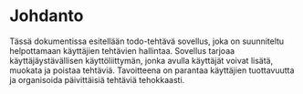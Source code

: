 # Johdanto

Tässä dokumentissa esitellään todo-tehtävä sovellus, joka on suunniteltu helpottamaan käyttäjien tehtävien hallintaa. Sovellus tarjoaa käyttäjäystävällisen käyttöliittymän, jonka avulla käyttäjät voivat lisätä, muokata ja poistaa tehtäviä. Tavoitteena on parantaa käyttäjien tuottavuutta ja organisoida päivittäisiä tehtäviä tehokkaasti.